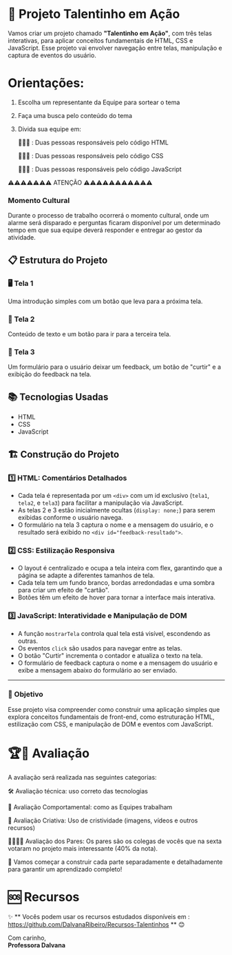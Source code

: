 # 🚀 Projeto Talentinho em Ação

Vamos criar um projeto chamado **"Talentinho em Ação"**, com três telas interativas, para aplicar conceitos fundamentais de HTML, CSS e JavaScript. Esse projeto vai envolver navegação entre telas, manipulação e captura de eventos do usuário.

# Orientações:
1) Escolha um representante da Equipe para sortear o tema

2) Faça uma busca pelo conteúdo do tema
   
3) Divida sua equipe em:
   
   🧑🧑‍💻 : Duas pessoas responsáveis pelo código HTML
   
   🧑🧑‍💻 : Duas pessoas responsáveis pelo código CSS
   
   🧑🧑‍💻 : Duas pessoas responsáveis pelo código JavaScript
   
⚠️⚠️⚠️⚠️⚠️⚠️⚠️ ATENÇÃO ⚠️⚠️⚠️⚠️⚠️⚠️⚠️⚠️⚠️⚠️⚠️
### Momento Cultural
Durante o processo de trabalho ocorrerá o momento cultural, onde um alarme será disparado e perguntas ficaram disponível por um determinado tempo em que sua equipe deverá responder e entregar ao gestor da atividade.


## 📋 Estrutura do Projeto

### 🖥️ Tela 1
Uma introdução simples com um botão que leva para a próxima tela.

### 📄 Tela 2
Conteúdo de texto e um botão para ir para a terceira tela.

### 💬 Tela 3
Um formulário para o usuário deixar um feedback, um botão de "curtir" e a exibição do feedback na tela.

## 📚 Tecnologias Usadas
- HTML
- CSS
- JavaScript

## 🏗️ Construção do Projeto

### 1️⃣ **HTML**: Comentários Detalhados
- Cada tela é representada por um `<div>` com um id exclusivo (`tela1`, `tela2`, e `tela3`) para facilitar a manipulação via JavaScript.
- As telas 2 e 3 estão inicialmente ocultas (`display: none;`) para serem exibidas conforme o usuário navega.
- O formulário na tela 3 captura o nome e a mensagem do usuário, e o resultado será exibido no `<div id="feedback-resultado">`.

### 2️⃣ **CSS**: Estilização Responsiva
- O layout é centralizado e ocupa a tela inteira com flex, garantindo que a página se adapte a diferentes tamanhos de tela.
- Cada tela tem um fundo branco, bordas arredondadas e uma sombra para criar um efeito de "cartão".
- Botões têm um efeito de hover para tornar a interface mais interativa.

### 3️⃣ **JavaScript**: Interatividade e Manipulação de DOM
- A função `mostrarTela` controla qual tela está visível, escondendo as outras.
- Os eventos `click` são usados para navegar entre as telas.
- O botão "Curtir" incrementa o contador e atualiza o texto na tela.
- O formulário de feedback captura o nome e a mensagem do usuário e exibe a mensagem abaixo do formulário ao ser enviado.

---

### 🎯 Objetivo
Esse projeto visa compreender como construir uma aplicação simples que explora conceitos fundamentais de front-end, como estruturação HTML, estilização com CSS, e manipulação de DOM e eventos com JavaScript.

# 🏆📝 Avaliação
A avaliação será realizada nas seguintes categorias:

🛠️ Avaliação técnica: uso correto das tecnologias 

🤗 Avaliação Comportamental: como as Equipes trabalham

🎇 Avaliação Criativa: Uso de cristividade (imagens, vídeos e outros recursos)

🙋‍♂🙋‍♀‍‍ Avaliação dos Pares: Os pares são os colegas de vocês que na sexta votaram no projeto mais interessante (40% da nota).

🔗 Vamos começar a construir cada parte separadamente e detalhadamente para garantir um aprendizado completo!

# 🆘 Recursos 
✨ ** Vocês podem usar os recursos estudados disponíveis em : https://github.com/DalvanaRibeiro/Recursos-Talentinhos ** 😊

Com carinho,  
**Professora Dalvana**
